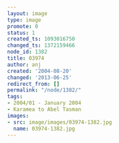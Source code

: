 ```yaml
---
layout: image
type: image
promote: 0
status: 1
created_ts: 1093016750
changed_ts: 1372159466
node_id: 1382
title: 03974
author: anj
created: '2004-08-20'
changed: '2013-06-25'
redirect_from: []
permalink: "/node/1382/"
tags:
- 2004/01 - January 2004
- Karamea to Abel Tasman
images:
- src: image/images/03974-1382.jpg
  name: 03974-1382.jpg
---
```


